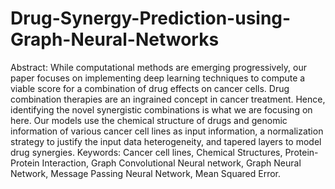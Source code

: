 # Drug-Synergy-Prediction-using-Graph-Neural-Networks

Abstract: While computational methods are emerging progressively, our paper focuses on implementing deep
learning techniques to compute a viable score for a combination of drug effects on cancer cells. Drug combination
therapies are an ingrained concept in cancer treatment. Hence, identifying the novel synergistic combinations is
what we are focusing on here. Our models use the chemical structure of drugs and genomic information of various
cancer cell lines as input information, a normalization strategy to justify the input data heterogeneity, and tapered
layers to model drug synergies.
Keywords: Cancer cell lines, Chemical Structures, Protein-Protein Interaction, Graph Convolutional Neural
network, Graph Neural Network, Message Passing Neural Network, Mean Squared Error.
